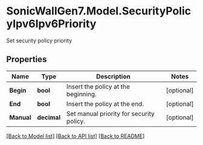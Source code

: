 # SonicWallGen7.Model.SecurityPolicyIpv6Ipv6Priority
Set security policy priority

## Properties

Name | Type | Description | Notes
------------ | ------------- | ------------- | -------------
**Begin** | **bool** | Insert the policy at the beginning. | [optional] 
**End** | **bool** | Insert the policy at the end. | [optional] 
**Manual** | **decimal** | Set manual priority for security policy. | [optional] 

[[Back to Model list]](../README.md#documentation-for-models) [[Back to API list]](../README.md#documentation-for-api-endpoints) [[Back to README]](../README.md)

